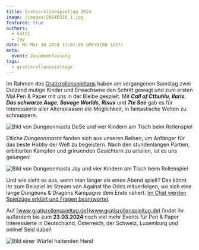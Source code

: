 ```yaml
---
title: Gratisrollenspieltag 2024
image: /images/20240316_1.jpg
featured: true
authors:
  - katti
  - jay
date: Mo Mar 16 2024 12:01:00 GMT+0100 (IST)
meta:
  event: Zusammenfassung
tags:
  - gratisrollenspieltage
---
```


Im Rahmen des [Gratisrollenspieltags](/20240316_rollenspieltage) haben am vergangenen Samstag zwei Dutzend mutige Kinder und Erwachsene den Schritt gewagt und zum ersten Mal Pen & Paper mit uns in der Bleibe gespielt. Mit ***Call of Cthuhlu***, ***Ilaris***, ***Das schwarze Auge***, ***Savage Worlds***, ***Risus*** und ***7te See*** gab es für Interessierte aller Altersklassen die Möglichkeit, in fantastische Welten zu schnuppern.

![Bild von Dungeonmasta DoSe und vier Kindern am Tisch beim Rollenspiel](/images/20240316_3.jpg)

Etliche *Dungeonmasta* fanden sich aus unseren Reihen, um Anfänger für das beste Hobby der Welt zu begeistern. Nach den stundenlangen Partien, erbitterten Kämpfen und grinsenden Gesichtern zu urteilen, ist es uns gelungen!

![Bild von Dungeonmasta Jay und vier Kindern am Tisch beim Rollenspiel](/images/20240316_2.jpg)

Und wie sieht es aus, wenn man länger als einen Abend spielt? Das könnt ihr zum Beispiel im Stream von Against the Odds mitverfolgen, wo sich eine lange Dungeons & Dragons Kampagne dem Ende nähert. [Im Chat werden Spielzüge erklärt und Fragen beantwortet](twitch.tv/againsttheoddsde).

Auf [www.gratisrollenspieltag.de](www.gratisrollenspieltag.de) findet ihr außerdem bis zum **23.03.2024** noch viel mehr Events für Pen & Paper Interessierte in Deutschland, Österreich, der Schweiz, Luxemburg und online! Seid dabei!

![Bild einer Würfel haltenden Hand](/images/20240316_4.jpg)

